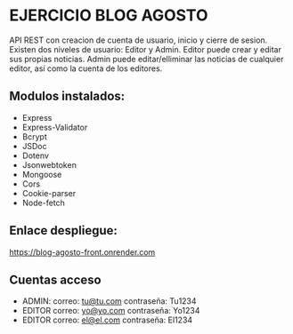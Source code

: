 # EJERCICIO BLOG AGOSTO
API REST con creacion de cuenta de usuario, inicio y cierre de sesion.
Existen dos niveles de usuario: Editor y Admin.
Editor puede crear y editar sus propias noticias.
Admin puede editar/elliminar las noticias de cualquier editor, así como la cuenta de los editores.


## Modulos instalados: 
- Express
- Express-Validator
- Bcrypt
- JSDoc
- Dotenv
- Jsonwebtoken
- Mongoose
- Cors
- Cookie-parser
- Node-fetch

## Enlace despliegue:

https://blog-agosto-front.onrender.com

## Cuentas acceso

- ADMIN: correo: tu@tu.com  contraseña: Tu1234
- EDITOR correo: yo@yo.com  contraseña: Yo1234
- EDITOR correo: el@el.com  contraseña: El1234

